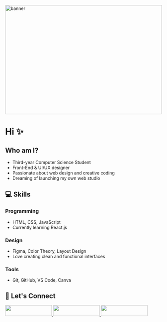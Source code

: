 <img src="https://i.postimg.cc/sg9r469G/Chat-GPT-Image-Jul-15-2025-03-53-42-AM.png" alt="banner" width="100%" style="height: 350px; object-fit: cover;"/>


# Hi ✨

## Who am I?

-  Third-year Computer Science Student  
-  Front-End & UI/UX designer  
-  Passionate about web design and creative coding  
-  Dreaming of launching my own web studio

## 💻 Skills

### Programming
- HTML, CSS, JavaScript  
- Currently learning React.js  

### Design
- Figma, Color Theory, Layout Design  
- Love creating clean and functional interfaces

### Tools
- Git, GitHub, VS Code, Canva

## 📌 Let's Connect

<p align="left">
  <a href="https://www.linkedin.com/in/nehal-reda-a4137a31b/" target="_blank">
    <img src="https://img.shields.io/badge/LinkedIn-blue?logo=linkedin&logoColor=white" height="35px" width="150px"/ >
  </a>
  <a href="https://www.behance.net/nehalreda25" target="_blank">
    <img src="https://img.shields.io/badge/Behance-0057FF?logo=behance&logoColor=white" height="35px" width="150px"/>
  </a>
  <a href="mailto:nehalreda14@gmail.com">
    <img src="https://img.shields.io/badge/Email-d14836?logo=gmail&logoColor=white" height="35px"width="150px" />
  </a>
</p>
